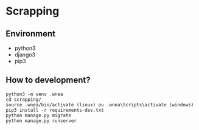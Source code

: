 # Scrapping

## Environment

- python3
- django3
- pip3

## How to development?

```console
python3 -m venv .wnea
cd scrapping/
source .wnea/bin/activate (linux) ou .wnea\Scripts\activate (windows)
pip3 install -r requirements-dev.txt
python manage.py migrate
python manage.py runserver
```
